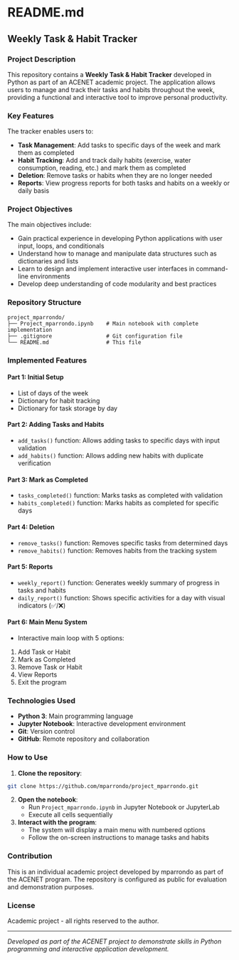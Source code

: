 # README.md

## Weekly Task \& Habit Tracker

### Project Description

This repository contains a **Weekly Task \& Habit Tracker** developed in Python as part of an ACENET academic project. The application allows users to manage and track their tasks and habits throughout the week, providing a functional and interactive tool to improve personal productivity.

### Key Features

The tracker enables users to:

- **Task Management**: Add tasks to specific days of the week and mark them as completed
- **Habit Tracking**: Add and track daily habits (exercise, water consumption, reading, etc.) and mark them as completed
- **Deletion**: Remove tasks or habits when they are no longer needed
- **Reports**: View progress reports for both tasks and habits on a weekly or daily basis


### Project Objectives

The main objectives include:

- Gain practical experience in developing Python applications with user input, loops, and conditionals
- Understand how to manage and manipulate data structures such as dictionaries and lists
- Learn to design and implement interactive user interfaces in command-line environments
- Develop deep understanding of code modularity and best practices


### Repository Structure

```
project_mparrondo/
├── Project_mparrondo.ipynb    # Main notebook with complete implementation
├── .gitignore                 # Git configuration file
└── README.md                  # This file
```


### Implemented Features

#### Part 1: Initial Setup

- List of days of the week
- Dictionary for habit tracking
- Dictionary for task storage by day


#### Part 2: Adding Tasks and Habits

- `add_tasks()` function: Allows adding tasks to specific days with input validation
- `add_habits()` function: Allows adding new habits with duplicate verification


#### Part 3: Mark as Completed

- `tasks_completed()` function: Marks tasks as completed with validation
- `habits_completed()` function: Marks habits as completed for specific days


#### Part 4: Deletion

- `remove_tasks()` function: Removes specific tasks from determined days
- `remove_habits()` function: Removes habits from the tracking system


#### Part 5: Reports

- `weekly_report()` function: Generates weekly summary of progress in tasks and habits
- `daily_report()` function: Shows specific activities for a day with visual indicators (✅/❌)


#### Part 6: Main Menu System

- Interactive main loop with 5 options:

1. Add Task or Habit
2. Mark as Completed
3. Remove Task or Habit
4. View Reports
5. Exit the program


### Technologies Used

- **Python 3**: Main programming language
- **Jupyter Notebook**: Interactive development environment
- **Git**: Version control
- **GitHub**: Remote repository and collaboration


### How to Use

1. **Clone the repository**:

```bash
git clone https://github.com/mparrondo/project_mparrondo.git
```

2. **Open the notebook**:
    - Run `Project_mparrondo.ipynb` in Jupyter Notebook or JupyterLab
    - Execute all cells sequentially
3. **Interact with the program**:
    - The system will display a main menu with numbered options
    - Follow the on-screen instructions to manage tasks and habits

### Contribution

This is an individual academic project developed by mparrondo as part of the ACENET program. The repository is configured as public for evaluation and demonstration purposes.

### License

Academic project - all rights reserved to the author.

---

*Developed as part of the ACENET project to demonstrate skills in Python programming and interactive application development.*

